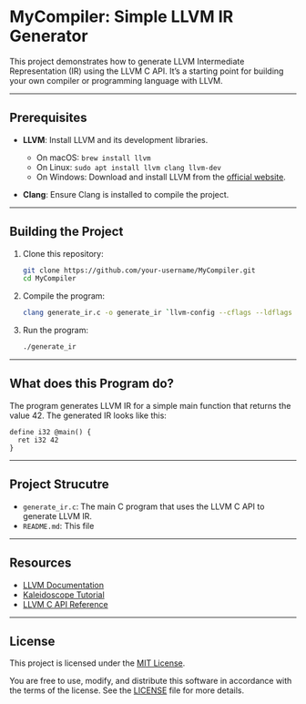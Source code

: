 # MyCompiler: Simple LLVM IR Generator

This project demonstrates how to generate LLVM Intermediate Representation (IR) using the LLVM C API. It’s a starting point for building your own compiler or programming language with LLVM.

---

## Prerequisites

- **LLVM**: Install LLVM and its development libraries.
  - On macOS: `brew install llvm`
  - On Linux: `sudo apt install llvm clang llvm-dev`
  - On Windows: Download and install LLVM from the [official website](https://llvm.org/).

- **Clang**: Ensure Clang is installed to compile the project.

---

## Building the Project

1. Clone this repository:
   ```bash
   git clone https://github.com/your-username/MyCompiler.git
   cd MyCompiler
   ```
2. Compile the program:
    ```bash
    clang generate_ir.c -o generate_ir `llvm-config --cflags --ldflags --libs core`clang generate_ir.c -o generate_ir `llvm-config --cflags --ldflags --libs core`
    ```
3. Run the program:
    ```bash
    ./generate_ir
    ```

---

## What does this Program do?

The program generates LLVM IR for a simple main function that returns the value 42. The generated IR looks like this:
    
    define i32 @main() {
      ret i32 42
    }

---

## Project Strucutre
- `generate_ir.c`: The main C program that uses the LLVM C API to generate LLVM IR.
- `README.md`: This file

---

## Resources

- [LLVM Documentation](https://llvm.org/docs/)
- [Kaleidoscope Tutorial](https://llvm.org/docs/tutorial/MyFirstLanguageFrontend/index.html)
- [LLVM C API Reference](https://llvm.org/doxygen/group__LLVMC.html)
---

## License

This project is licensed under the [MIT License](). 

You are free to use, modify, and distribute this software in accordance with the terms of the license. See the [LICENSE](LICENSE) file for more details.
